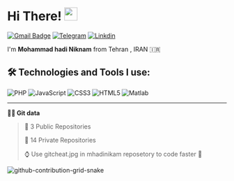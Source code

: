 # Hi There! <img src="https://raw.githubusercontent.com/MartinHeinz/MartinHeinz/master/wave.gif" width="30px">

  [![Gmail Badge](https://img.shields.io/badge/-gmail-c14438?style=for-the-badge&logo=Gmail&logoColor=ffffff)](mailto:hadi.niknam2004@gmail.com)
  [![Telegram](https://img.shields.io/badge/telegram-1DA1F2.svg?style=for-the-badge&logo=telegram&logoColor=ffffff)](https://t.me/mohammad_hadi_niknam) 
  [![Linkdin](https://img.shields.io/badge/Linkedin-1DA1F2.svg?style=for-the-badge&logo=Linkedin&logoColor=ffffff)](https://www.Linkedin.com/in/mohammad-hadi-niknam-051a8020a)

I'm <b>Mohammad hadi Niknam</b> from Tehran , IRAN 🇮🇷


## 🛠️ Technologies and Tools I use:
![PHP](https://img.shields.io/badge/php-%23777BB4.svg?style=for-the-badge&logo=php&logoColor=white) ![JavaScript](https://img.shields.io/badge/javascript-%23323330.svg?style=for-the-badge&logo=javascript&logoColor=%23F7DF1E) ![CSS3](https://img.shields.io/badge/css3-%231572B6.svg?style=for-the-badge&logo=css3&logoColor=white)   ![HTML5](https://img.shields.io/badge/html5-%23E34F26.svg?style=for-the-badge&logo=html5&logoColor=white) ![Matlab](https://img.shields.io/badge/matlab-%23323330.svg?style=for-the-badge&logo=matlab&logoColor=%23F7DF1E)

--- 

**👨‍💻 Git data**

> 📜 3 Public Repositories 
 > 
> 🔑 14 Private Repositories  
 > 
> ⌚ Use gitcheat.jpg in mhadinikam reposetory to code faster 💎

![github-contribution-grid-snake](https://user-images.githubusercontent.com/36597017/175088578-10e9f2b7-2d55-4561-bd74-ccb8120260f3.svg)
